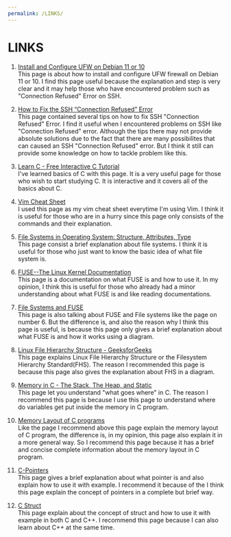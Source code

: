 ```yaml
---
permalink: /LINKS/
---
```


# LINKS

1. [Install and Configure UFW on Debian 11 or 10](https://www.how2shout.com/linux/install-and-configure-ufw-on-debian-11-or-10/)<br>
This page is about how to install and configure UFW firewall on Debian 11 or 10.
I find this page useful because the explanation and step is very clear and it may help those who have encountered problem such as "Connection Refused" Error on SSH.

2. [How to Fix the SSH “Connection Refused” Error](https://kinsta.com/knowledgebase/ssh-connection-refused/)<br>
This page contained several tips on how to fix SSH "Connection Refused" Error.
I find it useful when I encountered problems on SSH like "Connection Refused" error. 
Although the tips there may not provide absolute solutions due to the fact that there are many possibilites that can caused an SSH "Connection Refused" error.
But I think it still can provide some knowledge on how to tackle problem like this.

3. [Learn C - Free Interactive C Tutorial](https://www.learn-c.org/)<br>
I've learned basics of C with this page. It is a very useful page for those who wish to start
studying C. It is interactive and it covers all of the basics about C.

4. [Vim Cheat Sheet](https://vim.rtorr.com/)<br>
I used this page as my vim cheat sheet everytime I'm using Vim. I think it is useful for those who are in a
hurry since this page only consists of the commands and their explanation.

5. [File Systems in Operating System: Structure, Attributes, Type](https://www.guru99.com/file-systems-operating-system.html)<br>
This page consist a brief explanation about file systems. I think it is useful for those who just want 
to know the basic idea of what file system is.

6. [FUSE--The Linux Kernel Documentation](https://www.kernel.org/doc/html/latest/filesystems/fuse.html#)<br>
This page is a documentation on what FUSE is and how to use it. In my opinion, I think this is useful for
those who already had a minor understanding about what FUSE is and like reading documentations.

7. [File Systems and FUSE](https://www.cs.cmu.edu/~fp/courses/15213-s07/lectures/15-filesys/index.html)<br>
This page is also talking about FUSE and File systems like the page on number 6. But the difference is, and also
the reason why I think this page is useful, is because this page only gives a brief explanation about what
FUSE is and how it works using a diagram.

8. [Linux File Hierarchy Structure - GeeksforGeeks](https://www.geeksforgeeks.org/linux-file-hierarchy-structure/)<br>
This page explains Linux File Hierarchy Structure or the Filesystem Hierarchy Standard(FHS). The reason I recommended
this page is because this page also gives the explanation about FHS in a diagram.

9. [Memory in C - The Stack, The Heap, and Static](https://craftofcoding.wordpress.com/2015/12/07/memory-in-c-the-stack-the-heap-and-static/)<br>
This page let you understand "what goes where" in C. The reason I recommend this page is because I use this page to understand where do variables
get put inside the memory in C program.

10. [Memory Layout of C programs](https://www.geeksforgeeks.org/memory-layout-of-c-program/)<br>
Like the page I recommend above this page explain the memory layout of C program, the difference is, in my opinion, this page also explain it in
a more general way. So I recommend this page because it has a brief and concise complete information about the memory layout in C program.

11. [C-Pointers](https://www.tutorialspoint.com/cprogramming/c_pointers.htm)<br>
This page gives a brief explanation about what pointer is and also explain how to use it with example. I recommend it because of the I think this page
explain the concept of pointers in a complete but brief way.

12. [C Struct](https://www.programiz.com/c-programming/c-structures)<br>
This page explain about the concept of struct and how to use it with example in both C and C++. I recommend this page because I can also learn about C++
at the same time.
